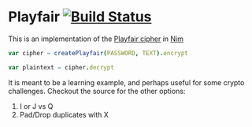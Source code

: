 # Playfair [![Build Status](https://travis-ci.org/ondreian/playfair.svg?branch=master)](https://travis-ci.org/ondreian/playfair)

This is an implementation of the [Playfair cipher](https://en.wikipedia.org/wiki/Playfair_cipher) in [Nim](http://nim-lang.org/)

```nim
var cipher = createPlayfair(PASSWORD, TEXT).encrypt

var plaintext = cipher.decrypt
```

It is meant to be a learning example, and perhaps useful for some crypto challenges.  Checkout the source for the other options:

  1) I or J vs Q
  2) Pad/Drop duplicates with X
